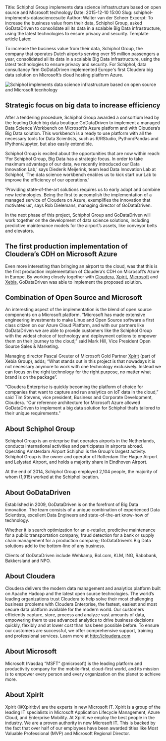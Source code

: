 Title: Schiphol Group implements data science infrastructure based on open source and Microsoft technology
Date: 2015-12-10 15:00
Slug: schiphol-implements-datasciencesuite
Author: Walter van der Scheer
Excerpt: To increase the business value from their data, Schiphol Group, asked GoDataDriven to consolidate all its data in a scalable Big Data infrastructure, using the latest technologies to ensure privacy and security. 
Template: article
Latex:

<span class="lead">
To increase the business value from their data, Schiphol Group, the company that operates Dutch airports serving over 55 million passengers a year, consolidated all its data in a scalable Big Data infrastructure, using the latest technologies to ensure privacy and security. For Schiphol, data consultancy firm GoDataDriven implemented Europe's first Cloudera big data solution on Microsoft’s cloud hosting platform Azure.
</span>

![Schiphol implements data science infrastructure based on open source and Microsoft tecnhology](/static/images/schiphol/schiphol-logo.png)

## Strategic focus on big data to increase efficiency

After a tendering procedure, Schiphol Group awarded a consortium lead by the leading Dutch big data boutique GoDataDriven to implement a managed Data Science Workbench on Microsoft’s Azure platform and with Cloudera’s Big Data solution. This workbench is a ready to use platform with all the necessary tools for Data Scientists, such as R/RStudio, Python/Pandas and IPython/Jupyter, but also easily extendible.

Schiphol Group is excited about the opportunities that are now within reach: ‘For Schiphol Group, Big Data has a strategic focus. In order to take maximum advantage of our data, we recently introduced our Data Innovation Lab,’ says Diederik Meijerink, team lead Data Innovation Lab at Schiphol, ‘The data science workbench enables us to kick start our Lab to improve the efficiency of our operations.’  

‘Providing state-of-the-art solutions requires us to early adopt and combine new technologies. Being the first to accomplish the implementation of a managed service of Cloudera on Azure, exemplifies the innovation that motivates us’, says Rob Dielemans, managing director of GoDataDriven. 

In the next phase of this project, Schiphol Group and GoDataDriven will work together on the development of data science solutions, including predictive maintenance models for the airport’s assets, like conveyor belts and elevators.

## The first production implementation of Cloudera’s CDH on Microsoft Azure

Even more interesting than bringing an airport to the cloud, was that this is the first production implementation of Cloudera’s CDH on Microsoft’s Azure in Europe. By working closely together with [Cloudera](www.cloudera.com), [Xpirit](www.xpirit.com), [Microsoft](www.microsoft.com) and [Xebia](www.xebia.com), GoDataDriven was able to implement the proposed solution. 

## Combination of Open Source and Microsoft

An interesting aspect of the implementation is the blend of open source components on a Microsoft platform. “Microsoft has made extensive engineering investments to make Linux and Open Source software a first class citizen on our Azure Cloud Platform, and with our partners like GoDataDriven we are able to provide customers like the Schiphol Group with the widest choice of technology and deployment options to empower them on their journey to the cloud,” said Mark Hill, Vice President Open Source Sales & Marketing.

Managing director Pascal Greuter of Microsoft Gold Partner [Xpirit](www.xpirit.com) (part of Xebia Group), adds; “What stands out in this project is that nowadays it is not necessary anymore to work with one technology exclusively. Instead we can focus on the right technology for the right purpose, no matter what brand is on the package”.

“Cloudera Enterprise is quickly becoming the platform of choice for companies that want to capture and run analytics on IoT data in the cloud,” said Tim Stevens, vice president, Business and Corporate Development, Cloudera. “Our reference architecture for Microsoft Azure allowed GoDataDriven to implement a big data solution for Schiphol that’s tailored to their unique requirements."

## About Schiphol Group

Schiphol Group is an enterprise that operates airports in the Netherlands, conducts international activities and participates in airports abroad. Operating Amsterdam Airport Schiphol is the Group's largest activity. Schiphol Group is the owner and operator of Rotterdam The Hague Airport and Lelystad Airport, and holds a majority share in Eindhoven Airport.

At the end of 2014, Schiphol Group employed 2,104 people, the majority of whom (1,915) worked at the Schiphol location.

## About GoDataDriven

Established in 2009, GoDataDriven is on the forefront of Big Data innovation. The team consists of a unique combination of experienced Data Scientists, excellent Data Engineers and state-of-the-art know-how of technology.
 
Whether it is search optimization for an e-retailer, predictive maintenance for a public transportation company, fraud detection for a bank or supply chain management for a production company; GoDataDriven’s Big Data solutions add to the bottom-line of any business. 

Clients of GoDataDriven include Wehkamp, Bol.com, KLM, ING, Rabobank, Bakkersland and NPO.

## About Cloudera

Cloudera delivers the modern data management and analytics platform built on Apache Hadoop and the latest open source technologies. The world’s leading organizations trust Cloudera to help solve their most challenging business problems with Cloudera Enterprise, the fastest, easiest and most secure data platform available for the modern world. Our customers efficiently capture, store, process and analyze vast amounts of data, empowering them to use advanced analytics to drive business decisions quickly, flexibly and at lower cost than has been possible before. To ensure our customers are successful, we offer comprehensive support, training and professional services. Learn more at http://cloudera.com

## About Microsoft
Microsoft (Nasdaq “MSFT” @microsoft) is the leading platform and productivity company for the mobile-first, cloud-first world, and its mission is to empower every person and every organization on the planet to achieve more.

## About Xpirit

Xpirit (@Xpiritbv) are the experts in new Microsoft IT. Xpirit is a group of the leading IT specialists in Microsoft Application Lifecycle Management, Azure Cloud, and Enterprise Mobility. At Xpirit we employ the best people in the industry. We are a proven authority in new Microsoft IT. This is backed by the fact that over half of our employees have been awarded titles like Most Valuable Professional (MVP) and Microsoft Regional Director.

